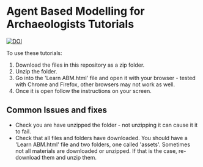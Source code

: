 # Agent Based Modelling for Archaeologists Tutorials

[![DOI](https://zenodo.org/badge/765576497.svg)](https://zenodo.org/doi/10.5281/zenodo.10931586)

To use these tutorials:
1. Download the files in this repository as a zip folder.
2. Unzip the folder.
3. Go into the 'Learn ABM.html' file and open it with your browser - tested with Chrome and Firefox, other browsers may not work as well.
4. Once it is open follow the instructions on your screen.

## Common Issues and fixes
+ Check you are have unzipped the folder - not unzipping it can cause it it to fail.
+ Check that all files and folders have downloaded. You should have a 'Learn ABM.html' file and two folders, one called 'assets'. Sometimes not all materials are downloaded or unzipped. If that is the case, re-download them and unzip them.
